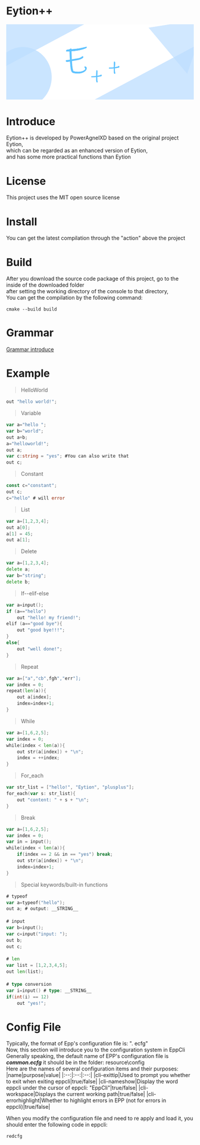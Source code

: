 # Eytion++
![](eppp.png)
# Introduce
Eytion++ is developed by PowerAgnelXD based on the original project Eytion, \
which can be regarded as an enhanced version of Eytion, \
and has some more practical functions than Eytion

# License
This project uses the MIT open source license

# Install
You can get the latest compilation through the "action" above the project

# Build
After you download the source code package of this project, go to the inside of the downloaded folder\
after setting the working directory of the console to that directory, \
You can get the compilation by the following command:
```
cmake --build build
```

# Grammar
[Grammar introduce](grammar.txt)

# Example
> HelloWorld
```go
out "hello world!";
```
> Variable
```go
var a="hello ";
var b="world";
out a+b;
a="helloworld!";
out a;
var c:string = "yes"; #You can also write that
out c;
```
> Constant
```go
const c="constant";
out c;
c="hello" # will error
```
> List
```go
var a=[1,2,3,4];
out a[0];
a[1] = 45;
out a[1];
```
> Delete
```go
var a=[1,2,3,4];
delete a;
var b="string";
delete b;
```
> If--elif-else
```go
var a=input();
if (a=="hello")
    out "hello! my friend!";
elif (a=="good bye"){
    out "good bye!!!";
}
else{
    out "well done!";
}
```
> Repeat
```go
var a=["a","cb",fgh","err"];
var index = 0;
repeat(len(a)){
    out a[index];
    index=index+1;
}
```
> While
```go
var a=[1,6,2,5];
var index = 0;
while(index < len(a)){
    out str(a[index]) + "\n";
    index = ++index;
}
```
> For_each
```go
var str_list = ["hello!", "Eytion", "plusplus"];
for_each(var s: str_list){
    out "content: " + s + "\n";
}
```
> Break
```go
var a=[1,6,2,5];
var index = 0;
var in = input();
while(index < len(a)){
    if(index == 2 && in == "yes") break;
    out str(a[index]) + "\n";
    index=index+1;
}
```
> Special keywords/built-in functions
```go
# typeof
var a=typeof("hello");
out a; # output: __STRING__

# input
var b=input();
var c=input("input: ");
out b;
out c;

# len
var list = [1,2,3,4,5];
out len(list);

# type conversion
var i=input() # type: __STRING__
if(int(i) == 12)
    out "yes!";
```

# Config File
Typically, the format of Epp's configuration file is: ". ecfg"\
Now, this section will introduce you to the configuration system in EppCli\
Generally speaking, the default name of EPP's configuration file is ***common.ecfg*** it should be in the folder: resource\config\
Here are the names of several configuration items and their purposes:
|name|purpose|value|
|:--:|:--:|:--:|
|cli-exittip|Used to prompt you whether to exit when exiting eppcli|true/false|
|cli-nameshow|Display the word eppcli under the cursor of eppcli: "EppCli"|true/false|
|cli-workspace|Displays the current working path|true/false|
|cli-errorhighlight|Whether to highlight errors in EPP (not for errors in eppcli)|true/false|

When you modify the configuration file and need to re apply and load it, you should enter the following code in eppcli:
```bash
redcfg
```